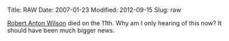 Title: RAW
Date: 2007-01-23
Modified: 2012-09-15
Slug: raw

<a href="http://en.wikipedia.org/wiki/Robert_Anton_Wilson" >Robert Anton Wilson</a> died on the 11th. Why am I only hearing of this now? It should have been much bigger news.
